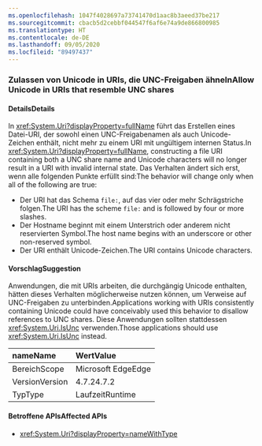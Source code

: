 ```yaml
---
ms.openlocfilehash: 1047f4028697a73741470d1aac8b3aeed37be217
ms.sourcegitcommit: cbacb5d2cebbf044547f6af6e74a9de866800985
ms.translationtype: HT
ms.contentlocale: de-DE
ms.lasthandoff: 09/05/2020
ms.locfileid: "89497437"
---
```

### <a name="allow-unicode-in-uris-that-resemble-unc-shares"></a><span data-ttu-id="6ee7d-101">Zulassen von Unicode in URIs, die UNC-Freigaben ähneln</span><span class="sxs-lookup"><span data-stu-id="6ee7d-101">Allow Unicode in URIs that resemble UNC shares</span></span>

#### <a name="details"></a><span data-ttu-id="6ee7d-102">Details</span><span class="sxs-lookup"><span data-stu-id="6ee7d-102">Details</span></span>

<span data-ttu-id="6ee7d-103">In <xref:System.Uri?displayProperty=fullName> führt das Erstellen eines Datei-URI, der sowohl einen UNC-Freigabenamen als auch Unicode-Zeichen enthält, nicht mehr zu einem URI mit ungültigem internen Status.</span><span class="sxs-lookup"><span data-stu-id="6ee7d-103">In <xref:System.Uri?displayProperty=fullName>, constructing a file URI containing both a UNC share name and Unicode characters will no longer result in a URI with invalid internal state.</span></span> <span data-ttu-id="6ee7d-104">Das Verhalten ändert sich erst, wenn alle folgenden Punkte erfüllt sind:</span><span class="sxs-lookup"><span data-stu-id="6ee7d-104">The behavior will change only when all of the following are true:</span></span><ul><li><span data-ttu-id="6ee7d-105">Der URI hat das Schema <code>file:</code>, auf das vier oder mehr Schrägstriche folgen.</span><span class="sxs-lookup"><span data-stu-id="6ee7d-105">The URI has the scheme <code>file:</code> and is followed by four or more slashes.</span></span></li><li><span data-ttu-id="6ee7d-106">Der Hostname beginnt mit einem Unterstrich oder anderem nicht reservierten Symbol.</span><span class="sxs-lookup"><span data-stu-id="6ee7d-106">The host name begins with an underscore or other non-reserved symbol.</span></span></li><li><span data-ttu-id="6ee7d-107">Der URI enthält Unicode-Zeichen.</span><span class="sxs-lookup"><span data-stu-id="6ee7d-107">The URI contains Unicode characters.</span></span></li></ul>

#### <a name="suggestion"></a><span data-ttu-id="6ee7d-108">Vorschlag</span><span class="sxs-lookup"><span data-stu-id="6ee7d-108">Suggestion</span></span>

<span data-ttu-id="6ee7d-109">Anwendungen, die mit URIs arbeiten, die durchgängig Unicode enthalten, hätten dieses Verhalten möglicherweise nutzen können, um Verweise auf UNC-Freigaben zu unterbinden.</span><span class="sxs-lookup"><span data-stu-id="6ee7d-109">Applications working with URIs consistently containing Unicode could have conceivably used this behavior to disallow references to UNC shares.</span></span> <span data-ttu-id="6ee7d-110">Diese Anwendungen sollten stattdessen <xref:System.Uri.IsUnc> verwenden.</span><span class="sxs-lookup"><span data-stu-id="6ee7d-110">Those applications should use <xref:System.Uri.IsUnc> instead.</span></span>

| <span data-ttu-id="6ee7d-111">name</span><span class="sxs-lookup"><span data-stu-id="6ee7d-111">Name</span></span>    | <span data-ttu-id="6ee7d-112">Wert</span><span class="sxs-lookup"><span data-stu-id="6ee7d-112">Value</span></span>       |
|:--------|:------------|
| <span data-ttu-id="6ee7d-113">Bereich</span><span class="sxs-lookup"><span data-stu-id="6ee7d-113">Scope</span></span>   |<span data-ttu-id="6ee7d-114">Microsoft Edge</span><span class="sxs-lookup"><span data-stu-id="6ee7d-114">Edge</span></span>|
|<span data-ttu-id="6ee7d-115">Version</span><span class="sxs-lookup"><span data-stu-id="6ee7d-115">Version</span></span>|<span data-ttu-id="6ee7d-116">4.7.2</span><span class="sxs-lookup"><span data-stu-id="6ee7d-116">4.7.2</span></span>|
|<span data-ttu-id="6ee7d-117">Typ</span><span class="sxs-lookup"><span data-stu-id="6ee7d-117">Type</span></span>|<span data-ttu-id="6ee7d-118">Laufzeit</span><span class="sxs-lookup"><span data-stu-id="6ee7d-118">Runtime</span></span>|

#### <a name="affected-apis"></a><span data-ttu-id="6ee7d-119">Betroffene APIs</span><span class="sxs-lookup"><span data-stu-id="6ee7d-119">Affected APIs</span></span>

- <xref:System.Uri?displayProperty=nameWithType>

<!--

#### Affected APIs

- `T:System.Uri`

-->
